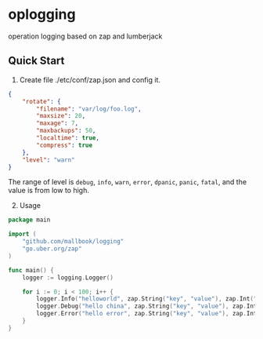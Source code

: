 # oplogging
operation logging based on zap and lumberjack
## Quick Start

1. Create file ./etc/conf/zap.json and config it.
```json
{
    "rotate": {
        "filename": "var/log/foo.log",
        "maxsize": 20,
        "maxage": 7,
        "maxbackups": 50,
        "localtime": true,
        "compress": true
    },
    "level": "warn"
}
```

The range of level is `debug`, `info`, `warn`, `error`, `dpanic`, `panic`, `fatal`, and the value is from low to high.

2. Usage
```go
package main

import (
	"github.com/mallbook/logging"
	"go.uber.org/zap"
)

func main() {
	logger := logging.Logger()

	for i := 0; i < 100; i++ {
		logger.Info("helloworld", zap.String("key", "value"), zap.Int("age", 20))
		logger.Debug("hello china", zap.String("key", "value"), zap.Int("age", 20))
		logger.Error("hello error", zap.String("key", "value"), zap.Int("age", 30))
	}
}
```
